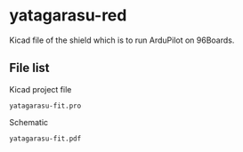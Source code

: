 # yatagarasu-red

Kicad file of the shield which is to run ArduPilot on 96Boards.

## File list

Kicad project file

	yatagarasu-fit.pro

Schematic

	yatagarasu-fit.pdf



